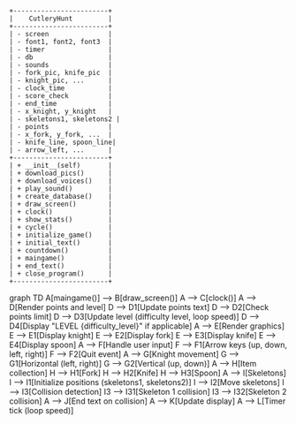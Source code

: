 ```plaintext
+------------------------+
|    CutleryHunt         |
+------------------------+
| - screen               |
| - font1, font2, font3  |
| - timer                |
| - db                   |
| - sounds               |
| - fork_pic, knife_pic  |
| - knight_pic, ...      |
| - clock_time           |
| - score_check          |
| - end_time             |
| - x_knight, y_knight   |
| - skeletons1, skeletons2 |
| - points               |
| - x_fork, y_fork, ...  |
| - knife_line, spoon_line|
| - arrow_left, ...      |
+------------------------+
| + __init__(self)       |
| + download_pics()      |
| + download_voices()    |
| + play_sound()         |
| + create_database()    |
| + draw_screen()        |
| + clock()              |
| + show_stats()         |
| + cycle()              |
| + initialize_game()    |
| + initial_text()       |
| + countdown()          |
| + maingame()           |
| + end_text()           |
| + close_program()      |
+------------------------+
```
graph TD
    A[maingame()] --> B[draw_screen()]
    A --> C[clock()]
    A --> D[Render points and level]
    D --> D1[Update points text]
    D --> D2[Check points limit]
    D --> D3[Update level (difficulty level, loop speed)]
    D --> D4[Display "LEVEL {difficulty_level}" if applicable]
    A --> E[Render graphics]
    E --> E1[Display knight]
    E --> E2[Display fork]
    E --> E3[Display knife]
    E --> E4[Display spoon]
    A --> F[Handle user input]
    F --> F1[Arrow keys (up, down, left, right)]
    F --> F2[Quit event]
    A --> G[Knight movement]
    G --> G1[Horizontal (left, right)]
    G --> G2[Vertical (up, down)]
    A --> H[Item collection]
    H --> H1[Fork]
    H --> H2[Knife]
    H --> H3[Spoon]
    A --> I[Skeletons]
    I --> I1[Initialize positions (skeletons1, skeletons2)]
    I --> I2[Move skeletons]
    I --> I3[Collision detection]
    I3 --> I31[Skeleton 1 collision]
    I3 --> I32[Skeleton 2 collision]
    A --> J[End text on collision]
    A --> K[Update display]
    A --> L[Timer tick (loop speed)]



